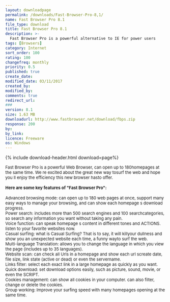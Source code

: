 ```yaml
---
layout: downloadpage
permalink: /downloads/Fast-Browser-Pro-8,1/
name: Fast Browser Pro 8.1
file_type: download
title: Fast Browser Pro 8.1
description: >-
  Fast Browser Pro is a powerful alternative to IE for power users
tags: [Browsers]
category: Internet
sort_order: 100
rating: 100
changefreq: monthly
priority: 0.5
published: true
create_date: 
modified_date: 03/11/2017
created_by: 
modified_by: 
comments: true
redirect_url: 
### 
version: 8.1
size: 1.63 MB
downloadurl: http://www.fastbrowser.net/download/fbps.zip
response: 200
by: 
by_link: 
licence: Freeware
os: Windows
---
```


{% include download-header.html download=page%}

<p style="fix-download-text !important">
<p><font size="2">Fast Browser Pro is a powerful Web Browser, can open up to 180homepages at the same time. We re excited about the great new way tosurf the web and hope you ll enjoy the efficiency this new browser hasto offer.<br />
<br />
<span><strong>Here are some key features of "Fast Browser Pro":</strong></span><br />
<br />
Advanced browsing mode: can open up to 180 web pages at once, support many easy ways to manage your browsing, and can show each homepage s download progress.<br />
Power search: includes more than 500 search engines and 100 searchcategories, so search any information you want without taking any pain.<br />
Voice function: can speak homepage s content in different tones and ACTIONS. listen to your favorite websites now.<br />
Casual surfing: what is Casual Surfing? That is to say, it will killyour dullness and show you an unexpected website each time, a funny wayto surf the web.<br />
Multi-language Translation: allows you to change the language in which you view the page (includes up to 35 languages).<br />
Website scan: can check all Urls in a homepage and show each url screate date, file size, link state (active or dead) or even the servername.<br />
Links filter: select each exact link in a large homepage as quickly as you want.<br />
Quick download: set download options easily, such as picture, sound, movie, or even the SCRIPT.<br />
Cookies management: can show all cookies in your computer. can also filter, change or delete the cookies.<br />
Group working: Improve your surfing speed with many homepages opening at the same time.<br />
</font></p></p>

